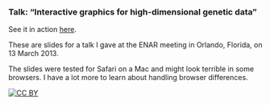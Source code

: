 ### Talk: &ldquo;Interactive graphics for high-dimensional genetic data&rdquo;

See it in action [here](http://www.biostat.wisc.edu/~kbroman/talks/InteractiveGraphs2).

These are slides for a talk I gave at the ENAR meeting in Orlando,
Florida, on 13 March 2013.

The slides were tested for Safari on a Mac and might look terrible in
some browsers. I have a lot more to learn about handling browser
differences.

[![CC BY](http://i.creativecommons.org/l/by/3.0/88x31.png)](http://creativecommons.org/licenses/by/3.0/)
